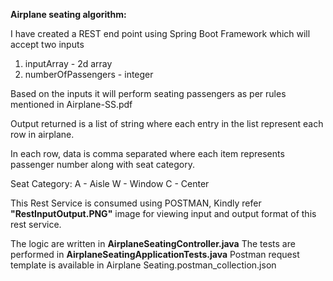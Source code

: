 **Airplane seating algorithm:**

I have created a REST end point using Spring Boot Framework which will accept two inputs

1. inputArray - 2d array
2. numberOfPassengers - integer

Based on the inputs it will perform seating passengers as per rules mentioned in Airplane-SS.pdf

Output returned is a list of string where each entry in the list represent each row in airplane.

In each row, data is comma separated where each item represents passenger number along with seat category.

Seat Category:
A - Aisle
W - Window
C - Center

This Rest Service is consumed using POSTMAN, Kindly refer **"RestInputOutput.PNG"** image for viewing input and output format of this rest service.

The logic are written in **AirplaneSeatingController.java**
The tests are performed in **AirplaneSeatingApplicationTests.java**
Postman request template is available in Airplane Seating.postman_collection.json

